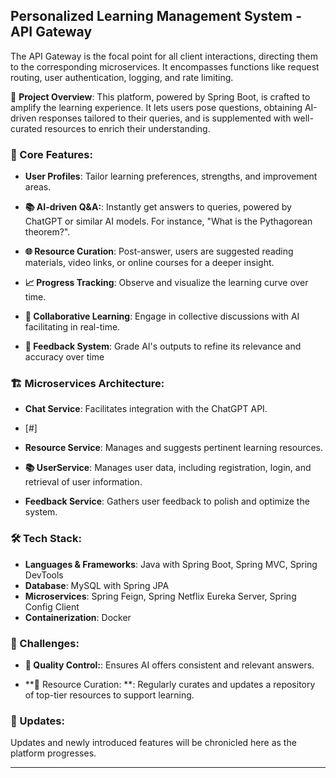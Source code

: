## Personalized Learning Management System - API Gateway

The API Gateway is the focal point for all client interactions, directing them to the corresponding microservices. 
It encompasses functions like request routing, user authentication, logging, and rate limiting.

📘 **Project Overview**:
This platform, powered by Spring Boot, is crafted to amplify 
the learning experience. It lets users pose questions, 
obtaining AI-driven responses tailored to their queries, 
and is supplemented with well-curated resources to enrich their 
understanding.

### 🚀 Core Features:

- **User Profiles**: Tailor learning preferences, strengths, and improvement areas.

- **📚 AI-driven Q&A:**: Instantly get answers to queries, powered by ChatGPT or similar AI models. For instance, "What is the Pythagorean theorem?".

- **🌐 Resource Curation**: Post-answer, users are suggested reading materials, video links, or online courses for a deeper insight.

- **📈 Progress Tracking**: Observe and visualize the learning curve over time.

- **🤝 Collaborative Learning**: Engage in collective discussions with AI facilitating in real-time.

- **💌 Feedback System**: Grade AI's outputs to refine its relevance and accuracy over time

### 🏗 Microservices Architecture:

- **Chat Service**: Facilitates integration with the ChatGPT API.
- [#]

- **Resource Service**: Manages and suggests pertinent learning resources.

- **📚 UserService**: Manages user data, including registration, login, and retrieval of user information.

- **Feedback Service**: Gathers user feedback to polish and optimize the system.

### 🛠 Tech Stack:

- **Languages & Frameworks**: Java with Spring Boot, Spring MVC, Spring DevTools
- **Database**: MySQL with Spring JPA
- **Microservices**: Spring Feign, Spring Netflix Eureka Server, Spring Config Client
- **Containerization**: Docker

### 🚧 Challenges:

- **🎯 Quality Control:**: Ensures AI offers consistent and relevant answers.

- **🔄 Resource Curation: **: Regularly curates and updates a repository of top-tier resources to support learning.



### 📅 Updates:

Updates and newly introduced features will be chronicled here as the platform progresses.

---